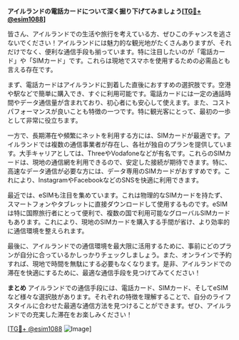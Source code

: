 **アイルランドの電話カードについて深く掘り下げてみましょう[[TG💪+ @esim1088](https://t.me/s/esim1088)]**

皆さん、アイルランドでの生活や旅行を考えている方、ぜひこのチャンスを逃さないでください！アイルランドには魅力的な観光地がたくさんありますが、それだけでなく、便利な通信手段も揃っています。特に注目したいのが「電話カード」や「SIMカード」です。これらは現地でスマホを使用するための必需品とも言える存在です。

まず、電話カードはアイルランドに到着した直後におすすめの選択肢です。空港や駅などで簡単に購入でき、すぐに利用可能です。電話カードには一定の通話時間やデータ通信量が含まれており、初心者にも安心して使えます。また、コストパフォーマンスが良いことも特徴の一つです。特に観光客にとって、最初の一歩として非常に役立ちます。

一方で、長期滞在や頻繁にネットを利用する方には、SIMカードが最適です。アイルランドでは複数の通信事業者が存在し、各社が独自のプランを提供しています。大手キャリアとしては、ThreeやVodafoneなどが有名です。これらのSIMカードは、現地の通信網を利用できるので、安定した接続が期待できます。特に、高速なデータ通信が必要な方には、データ専用のSIMカードがおすすめです。これにより、InstagramやFacebookなどのSNSを快適に利用できます。

最近では、eSIMも注目を集めています。これは物理的なSIMカードを持たず、スマートフォンやタブレットに直接ダウンロードして使用するものです。eSIMは特に国際旅行者にとって便利で、複数の国で利用可能なグローバルSIMカードもあります。これにより、現地のSIMカードを購入する手間が省け、より効率的に通信環境を整えられます。

最後に、アイルランドでの通信環境を最大限に活用するために、事前にどのプランが自分に合っているかしっかりチェックしましょう。また、オンラインで予約すれば、現地で時間を無駄にする必要もなくなります。是非、アイルランドでの滞在を快適にするために、最適な通信手段を見つけてみてください！

**まとめ**
アイルランドでの通信手段には、電話カード、SIMカード、そしてeSIMなど様々な選択肢があります。それぞれの特徴を理解することで、自分のライフスタイルに合わせた最適な通信方法を見つけることができます。ぜひ、アイルランドでの充実した滞在をお楽しみください！

[[TG💪+ @esim1088](https://t.me/s/esim1088) ![Image](https://i.postimg.cc/Y0z9fWf4/image.png)]